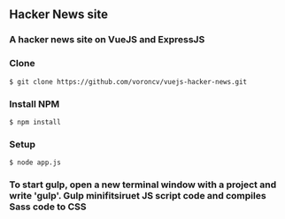 ## Hacker News site
### A hacker news site on VueJS and ExpressJS
### Clone 
```
$ git clone https://github.com/voroncv/vuejs-hacker-news.git
```
### Install NPM
```
$ npm install
```
### Setup
```
$ node app.js
```
### To start gulp, open a new terminal window with a project and write 'gulp'. Gulp minifitsiruet JS script code and compiles Sass code to CSS

